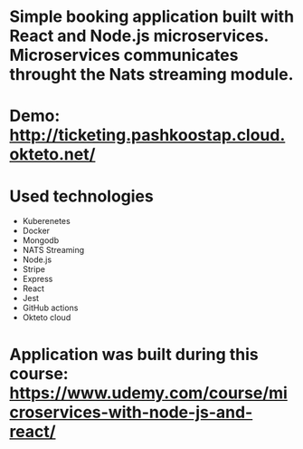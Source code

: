 # Simple booking application built with React and Node.js microservices. Microservices communicates throught the Nats streaming module.  
# Demo: http://ticketing.pashkoostap.cloud.okteto.net/

# Used technologies
- Kuberenetes
- Docker
- Mongodb
- NATS Streaming
- Node.js
- Stripe
- Express
- React
- Jest
- GitHub actions
- Okteto cloud

# Application was built during this course: https://www.udemy.com/course/microservices-with-node-js-and-react/